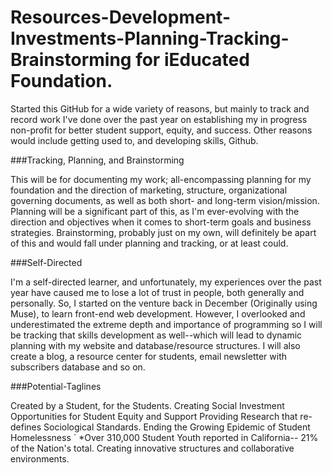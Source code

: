 # Resources-Development-Investments-Planning-Tracking-Brainstorming for iEducated Foundation.

Started this GitHub for a wide variety of reasons, but mainly to track and record work I've done over the past year on establishing my in progress non-profit for better student support, equity, and success. Other reasons would include getting used to, and developing skills, Github.

###Tracking, Planning, and Brainstorming

This will be for documenting my work; all-encompassing planning for my foundation and the direction of marketing, structure, organizational governing documents, as well as both short- and long-term vision/mission. Planning will be a significant part of this, as I'm ever-evolving with the direction and objectives when it comes to short-term goals and business strategies. Brainstorming, probably just on my own, will definitely be apart of this and would fall under planning and tracking, or at least could.

###Self-Directed

I'm a self-directed learner, and unfortunately, my experiences over the past year have caused me to lose a lot of trust in people, both generally and personally. So, I started on the venture back in December (Originally using Muse), to learn front-end web development. However, I overlooked and underestimated the extreme depth and importance of programming so I will be tracking that skills development as well--which will lead to dynamic planning with my website and database/resource structures. I will also create a blog, a resource center for students, email newsletter with subscribers database and so on.

###Potential-Taglines

Created by a Student, for the Students. Creating Social Investment Opportunities for Student Equity and Support Providing Research that re-defines Sociological Standards. Ending the Growing Epidemic of Student Homelessness ` *Over 310,000 Student Youth reported in California-- 21% of the Nation's total. Creating innovative structures and collaborative environments.
